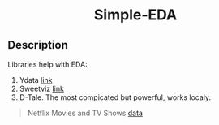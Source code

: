 # <center> Simple-EDA</center>

## Description
Libraries help with EDA:
1. Ydata [link](https://nbviewer.org/github/MartynovaElena/Simple-EDA/blob/main/ydata_profiling_report.html)
2. Sweetviz [link](https://nbviewer.org/github/MartynovaElena/Simple-EDA/blob/main/sweetviz_profiling_report.html)
3. D-Tale. The most compicated but powerful, works localy.
> Netflix Movies and TV Shows [data](https://www.kaggle.com/datasets/shivamb/netflix-shows) 